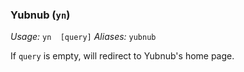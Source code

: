 ### Yubnub (`yn`)
*Usage:* `yn  [query]`
*Aliases:* `yubnub`

If `query` is empty, will redirect to Yubnub's home page.
